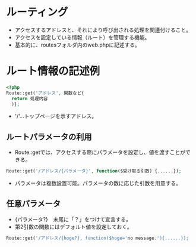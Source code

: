 # ルーティング
- アクセスするアドレスと、それにより呼び出される処理を関連付けること。  
- アクセスを設定している情報（ルート）を管理する機能。  
- 基本的に、routesフォルダ内のweb.phpに記述する。  

# ルート情報の記述例  
```php
<?php  
Route::get('アドレス', 関数など{  
  return 処理内容  
  )};  
```
- '/'...トップページを示すアドレス。

## ルートパラメータの利用
- Route::getでは、アクセスする際にパラメータを設定し、値を渡すことができる。  
```php
Route::get('/アドレス/{パラメータ}', function($受け取る引数) {......});  
```
- パラメータは複数設置可能。パラメータの数に応じた引数を用意する。  

## 任意パラメータ
- {パラメータ?}　末尾に「？」をつけて宣言する。　　
- 第2引数の関数にはデフォルト値を設定しておく。  
```php
Route::get('/アドレス/{hoge?}, function($hoge='no message.'){......});  
```

